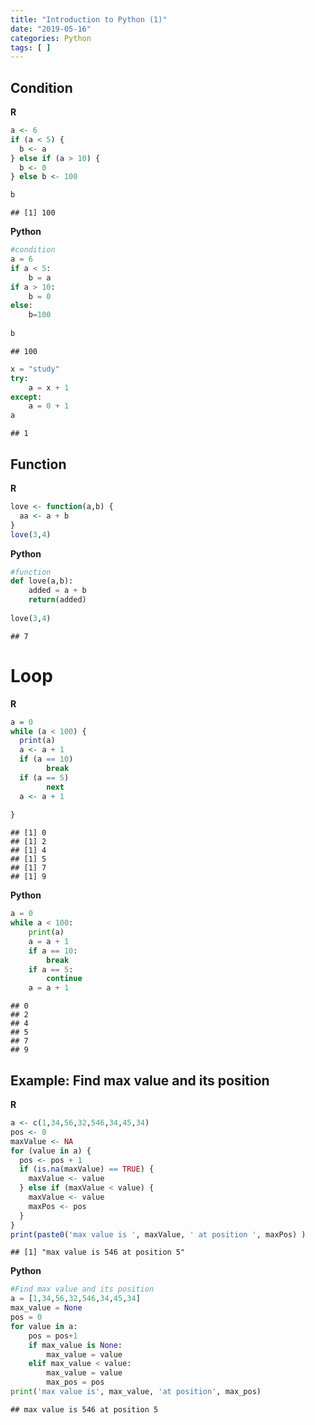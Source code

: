 ```yaml
---
title: "Introduction to Python (1)"
date: "2019-05-16"
categories: Python
tags: [ ]
---
```


## Condition



**R**

```r
a <- 6
if (a < 5) {
  b <- a
} else if (a > 10) { 
  b <- 0
} else b <- 100

b
```

```
## [1] 100
```

**Python**

```python
#condition
a = 6
if a < 5:
    b = a
if a > 10:
    b = 0
else:
    b=100
    
b   
```

```
## 100
```

```python
x = "study"
try:
    a = x + 1
except:
    a = 0 + 1
a
```

```
## 1
```

## Function
**R**

```r
love <- function(a,b) {
  aa <- a + b
}
love(3,4)
```

**Python**

```python
#function
def love(a,b):
    added = a + b
    return(added)
    
love(3,4)
```

```
## 7
```


# Loop
**R**

```r
a = 0
while (a < 100) {
  print(a)
  a <- a + 1
  if (a == 10)
        break
  if (a == 5)
        next
  a <- a + 1
  
}
```

```
## [1] 0
## [1] 2
## [1] 4
## [1] 5
## [1] 7
## [1] 9
```
**Python**

```python
a = 0
while a < 100:
    print(a)
    a = a + 1
    if a == 10:
        break
    if a == 5:
        continue
    a = a + 1
```

```
## 0
## 2
## 4
## 5
## 7
## 9
```

## Example: Find max value and its position
**R**

```r
a <- c(1,34,56,32,546,34,45,34)
pos <- 0
maxValue <- NA
for (value in a) {
  pos <- pos + 1
  if (is.na(maxValue) == TRUE) {
    maxValue <- value
  } else if (maxValue < value) {
    maxValue <- value
    maxPos <- pos
  }
}
print(paste0('max value is ', maxValue, ' at position ', maxPos) )
```

```
## [1] "max value is 546 at position 5"
```

**Python**

```python
#Find max value and its position
a = [1,34,56,32,546,34,45,34]
max_value = None
pos = 0
for value in a:
    pos = pos+1
    if max_value is None:
        max_value = value
    elif max_value < value:
        max_value = value
        max_pos = pos
print('max value is', max_value, 'at position', max_pos)  
```

```
## max value is 546 at position 5
```

